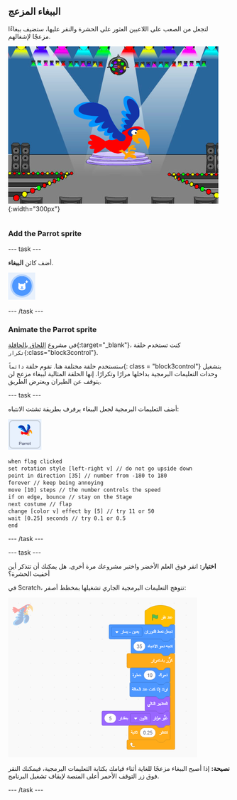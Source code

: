 ## الببغاء المزعج

<div style="display: flex; flex-wrap: wrap">
<div style="flex-basis: 200px; flex-grow: 1; margin-right: 15px;">
لتجعل من الصعب على اللاعبين العثور على الحشرة والنقر عليها، ستضيف ببغاءًا مزعجًا لإشغالهم. 
</div>
<div>

![A colourful parrot on the Stage.](images/parrot-distraction.png){:width="300px"}

</div>
</div>

### Add the Parrot sprite

--- task ---

أضف كائن **الببغاء**.

![أيقونة "اختر كائن".](images/sprite-button.png)

--- /task ---

### Animate the Parrot sprite

في مشروع [اللحاق بالحافلة](https://projects.raspberrypi.org/en/projects/catch-the-bus){:target="_blank"}، كنت تستخدم حلقة `تكرار`{:class="block3control"}.

ستستخدم حلقة مختلفة هنا. تقوم حلقة `دائماً`{: class = "block3control"} بتشغيل وحدات التعليمات البرمجية بداخلها مرارًا وتكرارًا. إنها الحلقة المثالية لببغاء مزعج لن يتوقف عن الطيران ويعترض الطريق.

--- task ---

أضف التعليمات البرمجية لجعل الببغاء يرفرف بطريقة تشتت الانتباه:

![كائن الببغاء.](images/parrot-sprite.png)


```blocks3
when flag clicked
set rotation style [left-right v] // do not go upside down
point in direction [35] // number from -180 to 180
forever // keep being annoying
move [10] steps // the number controls the speed
if on edge, bounce // stay on the Stage
next costume // flap
change [color v] effect by [5] // try 11 or 50
wait [0.25] seconds // try 0.1 or 0.5
end
```

--- /task ---

--- task ---

**اختبار:** انقر فوق العلم الأخضر واختبر مشروعك مرة أخرى. هل يمكنك أن تتذكر أين أخفيت الحشرة؟

في Scratch، تتوهج التعليمات البرمجية الجاري تشغيلها بمخطط أصفر:

![](images/running-code.png)

**نصيحة:** إذا أصبح الببغاء مزعجًا للغاية أثناء قيامك بكتابة التعليمات البرمجية، فيمكنك النقر فوق زر التوقف الأحمر أعلى المنصة لإيقاف تشغيل البرنامج.

--- /task ---

